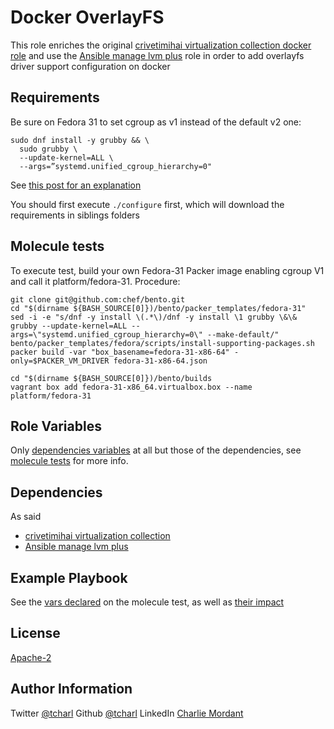 Docker OverlayFS
=========

This role enriches the original [crivetimihai virtualization collection docker role](https://github.com/crivetimihai/ansible_virtualization/tree/master/roles/docker) and use the [Ansible manage lvm plus](https://github.com/OsgiliathEnterprise/ansible-manage-lvm-plus) role in order to add overlayfs driver support configuration on docker

Requirements
------------

Be sure on  Fedora 31 to set cgroup as v1 instead of the default v2 one:
```
sudo dnf install -y grubby && \
  sudo grubby \
  --update-kernel=ALL \
  --args=”systemd.unified_cgroup_hierarchy=0"
```
See [this post for an explanation](https://fedoraproject.org/wiki/Changes/CGroupsV2)

You should first execute `./configure` first, which will download the requirements in siblings folders

Molecule tests
--------------

To execute test, build your own Fedora-31 Packer image enabling cgroup V1 and call it platform/fedora-31.
Procedure:

```
git clone git@github.com:chef/bento.git
cd "$(dirname ${BASH_SOURCE[0]})/bento/packer_templates/fedora-31"
sed -i -e "s/dnf -y install \(.*\)/dnf -y install \1 grubby \&\& grubby --update-kernel=ALL --args=\"systemd.unified_cgroup_hierarchy=0\" --make-default/" bento/packer_templates/fedora/scripts/install-supporting-packages.sh
packer build -var "box_basename=fedora-31-x86-64" -only=$PACKER_VM_DRIVER fedora-31-x86-64.json

cd "$(dirname ${BASH_SOURCE[0]})/bento/builds
vagrant box add fedora-31-x86_64.virtualbox.box --name platform/fedora-31
```

Role Variables
--------------

Only [dependencies variables](https://github.com/OsgiliathEnterprise/ansible-docker/blob/master/molecule/default/molecule.yml) at all but those of the dependencies, see [molecule tests](https://github.com/OsgiliathEnterprise/ansible-docker/blob/master/molecule/default/tests/test_default.py) for more info.

Dependencies
------------

As said
 * [crivetimihai virtualization collection](https://galaxy.ansible.com/crivetimihai/virtualization)
 * [Ansible manage lvm plus](https://galaxy.ansible.com/tcharl/ansible_manage_lvm_plus)

Example Playbook
----------------

See the [vars declared](https://github.com/OsgiliathEnterprise/ansible-docker/blob/master/molecule/default/molecule.yml) on the molecule test, as well as [their impact](https://github.com/OsgiliathEnterprise/ansible-docker/blob/master/molecule/default/tests/test_default.py) 


License
-------

[Apache-2](https://www.apache.org/licenses/LICENSE-2.0)

Author Information
------------------

Twitter [@tcharl](https://twitter.com/Tcharl)
Github [@tcharl](https://github.com/Tcharl)
LinkedIn [Charlie Mordant](https://www.linkedin.com/in/charlie-mordant-51796a97/)

